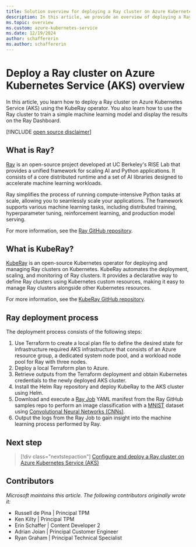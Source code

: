 ```yaml
---
title: Solution overview for deploying a Ray cluster on Azure Kubernetes Service (AKS)
description: In this article, we provide an overview of deploying a Ray cluster on Azure Kubernetes Service (AKS).
ms.topic: overview
ms.custom: azure-kubernetes-service
ms.date: 12/19/2024
author: schaffererin
ms.author: schaffererin
---
```


# Deploy a Ray cluster on Azure Kubernetes Service (AKS) overview

In this article, you learn how to deploy a Ray cluster on Azure Kubernetes Service (AKS) using the KubeRay operator. You also learn how to use the Ray cluster to train a simple machine learning model and display the results on the Ray Dashboard.

[!INCLUDE [open source disclaimer](./includes/open-source-disclaimer.md)]

## What is Ray?

[Ray](https://docs.ray.io/en/latest/index.html#) is an open-source project developed at UC Berkeley's RISE Lab that provides a unified framework for scaling AI and Python applications. It consists of a core distributed runtime and a set of AI libraries designed to accelerate machine learning workloads.

Ray simplifies the process of running compute-intensive Python tasks at scale, allowing you to seamlessly scale your applications. The framework supports various machine learning tasks, including distributed training, hyperparameter tuning, reinforcement learning, and production model serving.

For more information, see the [Ray GitHub repository](https://github.com/ray-project/ray).

## What is KubeRay?

[KubeRay](https://docs.ray.io/en/latest/cluster/kubernetes/getting-started.html) is an open-source Kubernetes operator for deploying and managing Ray clusters on Kubernetes. KubeRay automates the deployment, scaling, and monitoring of Ray clusters. It provides a declarative way to define Ray clusters using Kubernetes custom resources, making it easy to manage Ray clusters alongside other Kubernetes resources.

For more information, see the [KubeRay GitHub repository](https://github.com/ray-project/kuberay).

## Ray deployment process

The deployment process consists of the following steps:

1. Use Terraform to create a local plan file to define the desired state for infrastructure required AKS infrastructure that consists of an Azure resource group, a dedicated system node pool, and a workload node pool for Ray with three nodes.
2. Deploy a local Terraform plan to Azure.
3. Retrieve outputs from the Terraform deployment and obtain Kubernetes credentials to the newly deployed AKS cluster.
4. Install the Helm Ray repository and deploy KubeRay to the AKS cluster using Helm.
5. Download and execute a [Ray Job](https://docs.ray.io/en/latest/cluster/running-applications/job-submission/index.html) YAML manifest from the Ray GitHub samples repo to perform an image classification with a [MNIST](https://github.com/cvdfoundation/mnist) dataset using [Convolutional Neural Networks (CNNs)](https://techcommunity.microsoft.com/discussions/machinelearning/what-is-convolutional-neural-network-%E2%80%94-cnn-deep-learning/4184725).
6. Output the logs from the Ray Job to gain insight into the machine learning process performed by Ray.

## Next step

> [!div class="nextstepaction"]
> [Configure and deploy a Ray cluster on Azure Kubernetes Service (AKS)](./deploy-ray.md)

## Contributors

*Microsoft maintains this article. The following contributors originally wrote it:*

* Russell de Pina | Principal TPM
* Ken Kilty | Principal TPM
* Erin Schaffer | Content Developer 2
* Adrian Joian | Principal Customer Engineer
* Ryan Graham | Principal Technical Specialist
